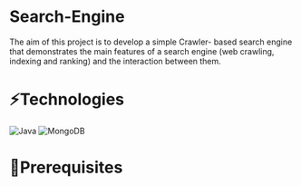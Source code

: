 # Search-Engine
The aim of this project is to develop a simple Crawler- based search engine that demonstrates the main
features of a search engine (web crawling, indexing and ranking) and the interaction between them.

# ⚡Technologies
![Java](https://img.shields.io/badge/java-%23ED8B00.svg?style=for-the-badge&logo=java&logoColor=white)
![MongoDB](https://img.shields.io/badge/MongoDB-%234ea94b.svg?style=for-the-badge&logo=mongodb&logoColor=white)

# 📌Prerequisites
